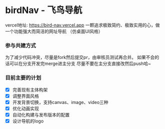 # birdNav - 飞鸟导航
vercel地址: https://bird-nav.vercel.app 
一颗追求极致简约、极致实用的心，做一个功能强大而简洁的网址导航  （仿桌面UI风格）  


### 参与共建方式
为了减少代码冲突，尽量是fork然后提交pr，由审核员测试再合并。 
如果不会的话可以在分支开发完merge进主分支 
尽量不要在主分支直接改然后push哈~

### 目前主要的计划
- [x] 完善现有主体构架
- [x] 调整界面风格
- [x] 开发背景切换，支持canvas、image、video三种
- [x] 优化动画实现
- [x] 自动化构建与发布版本的配置
- [x] 设计导航的logo
